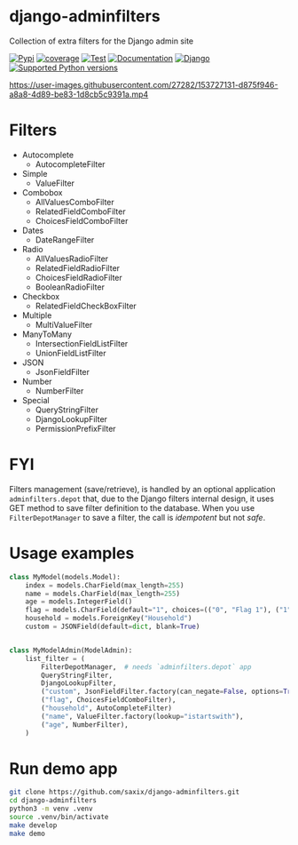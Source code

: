 django-adminfilters
===================

Collection of extra filters for the Django admin site

[![Pypi](https://badge.fury.io/py/django-adminfilters.svg)](https://pypi.org/project/django-adminfilters/)
[![coverage](https://codecov.io/github/saxix/django-adminfilters/coverage.svg?branch=develop)](https://codecov.io/github/saxix/django-adminfilters?branch=develop)
[![Test](https://github.com/saxix/django-adminfilters/actions/workflows/test.yml/badge.svg)](https://github.com/saxix/django-adminfilters/actions/workflows/test.yml)
[![Documentation](https://github.com/saxix/django-adminfilters/actions/workflows/docs.yml/badge.svg)](https://saxix.github.io/django-adminfilters/)
[![Django](https://img.shields.io/pypi/frameworkversions/django/django-adminfilters)](https://pypi.org/project/django-adminfilters/)
[![Supported Python versions](https://img.shields.io/pypi/pyversions/django-adminfilters.svg)](https://pypi.org/project/django-adminfilters/)


https://user-images.githubusercontent.com/27282/153727131-d875f946-a8a8-4d89-be83-1d8cb5c9391a.mp4


Filters
=======

* Autocomplete
  * AutocompleteFilter
* Simple
  * ValueFilter
* Combobox
  * AllValuesComboFilter
  * RelatedFieldComboFilter
  * ChoicesFieldComboFilter
* Dates
  * DateRangeFilter
* Radio
  * AllValuesRadioFilter
  * RelatedFieldRadioFilter
  * ChoicesFieldRadioFilter
  * BooleanRadioFilter
* Checkbox
  * RelatedFieldCheckBoxFilter
* Multiple
  * MultiValueFilter
* ManyToMany
  * IntersectionFieldListFilter
  * UnionFieldListFilter
* JSON
  * JsonFieldFilter
* Number
  * NumberFilter
* Special
  * QueryStringFilter
  * DjangoLookupFilter
  * PermissionPrefixFilter

FYI
====

Filters management (save/retrieve), is handled by an optional application `adminfilters.depot` that,
due to the Django filters internal design, it uses GET method to save filter definition to the database.
When you use `FilterDepotManager` to save a filter, the call is *idempotent* but not *safe*.


Usage examples
==============

```python
class MyModel(models.Model):
    index = models.CharField(max_length=255)
    name = models.CharField(max_length=255)
    age = models.IntegerField()
    flag = models.CharField(default="1", choices=(("0", "Flag 1"), ("1", "Flag 2"))
    household = models.ForeignKey("Household")
    custom = JSONField(default=dict, blank=True)


class MyModelAdmin(ModelAdmin):
    list_filter = (
        FilterDepotManager,  # needs `adminfilters.depot` app
        QueryStringFilter,
        DjangoLookupFilter,
        ("custom", JsonFieldFilter.factory(can_negate=False, options=True)),
        ("flag", ChoicesFieldComboFilter),
        ("household", AutoCompleteFilter)
        ("name", ValueFilter.factory(lookup="istartswith"),
        ("age", NumberFilter),
    )
```


Run demo app
============

```sh
git clone https://github.com/saxix/django-adminfilters.git
cd django-adminfilters
python3 -m venv .venv
source .venv/bin/activate
make develop
make demo
```
